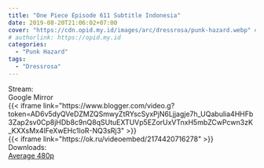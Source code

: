 ```yaml
---
title: "One Piece Episode 611 Subtitle Indonesia"
date: 2019-08-20T21:06:02+07:00
cover: "https://cdn.opid.my.id/images/arc/dressrosa/punk-hazard.webp" # Optional, cover
# authorlink: https://opid.my.id
categories:
  - "Punk Hazard"
tags:
  - "Dressrosa"
---
```

<div class="ui menu violet borderless inverted">
  <div class="header item active">
        Stream:
    </div>
  <a class="active item" data-tab="google">
    <i class="google drive icon"></i> Google
  </a>
  <a class="item nounderline" data-tab="mirror">
    <i class="odnoklassniki icon"></i> Mirror
  </a>
</div>
<div class="ui bottom attached tab segment active" style="border:0 !important;" data-tab="google">
{{< iframe link="https://www.blogger.com/video.g?token=AD6v5dyQVeDZMZQSmwyZtRYscSyxPjN6Ljjagje7h_UQabulia4HHFb3Zap2sv0Cp8jHDb8c9nQ8qSUtuEXTUVp5EZorUxVTnxH5mbZCwPcwn3zK_KXXsMx4lFeXwEHc1loR-NQ3sRj3" >}}
</div>
<div class="ui bottom attached tab segment" style="border:0 !important;" data-tab="mirror">
{{< iframe link="https://ok.ru/videoembed/2174420716278" >}}
</div>
<div class="ui menu violet borderless inverted">
  <div class="header item active">
        Downloads:
    </div>
  <a class="item nounderline" href="https://ouo.io/C8juUJ" target="_blank" rel="dofollow"><i class="google drive icon"></i>
    Average 480p</a>
</div>
